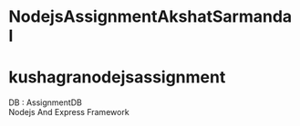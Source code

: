 # NodejsAssignmentAkshatSarmandal
# kushagranodejsassignment

DB : AssignmentDB
<br>
Nodejs And Express Framework

